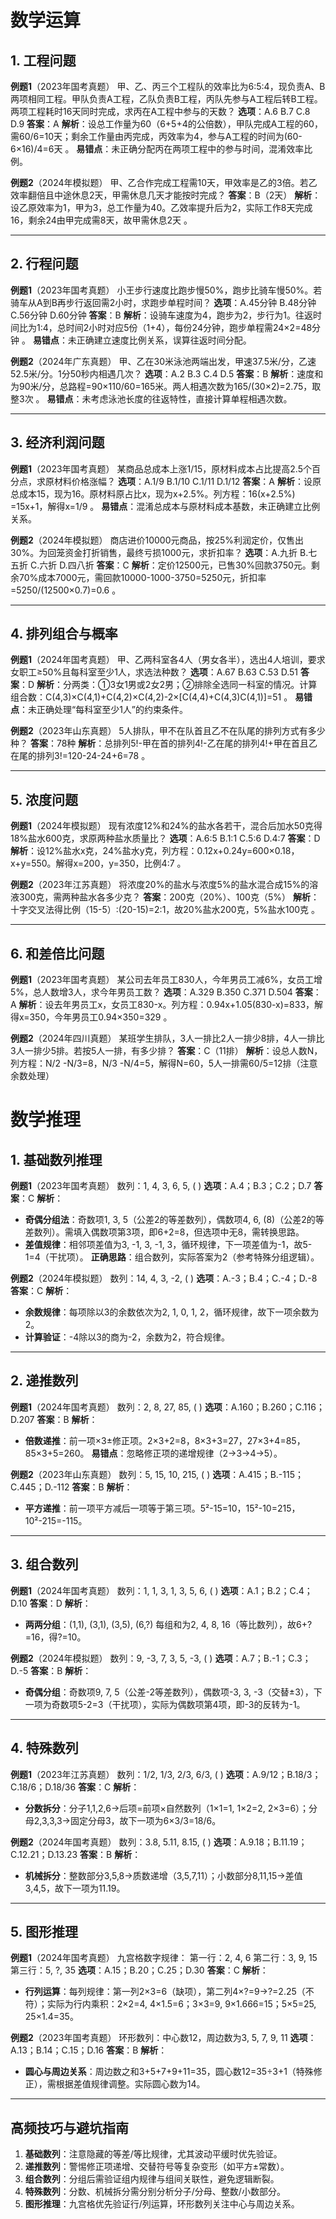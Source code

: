 # 数学运算

## **1. 工程问题**

**例题1**​（2023年国考真题）
甲、乙、丙三个工程队的效率比为6:5:4，现负责A、B两项相同工程。甲队负责A工程，乙队负责B工程，丙队先参与A工程后转B工程。两项工程耗时16天同时完成，求丙在A工程中参与的天数？
**选项**：A.6 B.7 C.8 D.9
**答案**：A
**解析**：设总工作量为60（6+5+4的公倍数），甲队完成A工程的60，需60/6=10天；剩余工作量由丙完成，丙效率为4，参与A工程的时间为(60-6×16)/4=6天
。
**易错点**：未正确分配丙在两项工程中的参与时间，混淆效率比例。

**例题2**​（2024年模拟题）
甲、乙合作完成工程需10天，甲效率是乙的3倍。若乙效率翻倍且中途休息2天，甲需休息几天才能按时完成？
**答案**：B（2天）
**解析**：设乙原效率为1，甲为3，总工作量为40。乙效率提升后为2，实际工作8天完成16，剩余24由甲完成需8天，故甲需休息2天
。

---

## ​**2. 行程问题**

**例题1**​（2023年国考真题）
小王步行速度比跑步慢50%，跑步比骑车慢50%。若骑车从A到B再步行返回需2小时，求跑步单程时间？
**选项**：A.45分钟 B.48分钟 C.56分钟 D.60分钟
**答案**：B
**解析**：设骑车速度为4，跑步为2，步行为1。往返时间比为1:4，总时间2小时对应5份（1+4），每份24分钟，跑步单程需24×2=48分钟
。
**易错点**：未正确建立速度比例关系，误算往返时间分配。

**例题2**​（2024年广东真题）
甲、乙在30米泳池两端出发，甲速37.5米/分，乙速52.5米/分。1分50秒内相遇几次？
**选项**：A.2 B.3 C.4 D.5
**答案**：B
**解析**：速度和为90米/分，总路程=90×110/60=165米。两人相遇次数为165/(30×2)=2.75，取整3次
。
**易错点**：未考虑泳池长度的往返特性，直接计算单程相遇次数。

---

## ​**3. 经济利润问题**

**例题1**​（2023年国考真题）
某商品总成本上涨1/15，原材料成本占比提高2.5个百分点，求原材料价格涨幅？
**选项**：A.1/9 B.1/10 C.1/11 D.1/12
**答案**：A
**解析**：设原总成本15，现为16。原材料原占比x，现为x+2.5%。列方程：16(x+2.5%) =15x+1，解得x=1/9
。
**易错点**：混淆总成本与原材料成本基数，未正确建立比例关系。

**例题2**​（2024年模拟题）
商店进价10000元商品，按25%利润定价，仅售出30%。为回笼资金打折销售，最终亏损1000元，求折扣率？
**选项**：A.九折 B.七五折 C.六折 D.四八折
**答案**：C
**解析**：定价12500元，已售30%回款3750元。剩余70%成本7000元，需回款10000-1000-3750=5250元，折扣率=5250/(12500×0.7)=0.6
。

---

## ​**4. 排列组合与概率**

**例题1**​（2024年国考真题）
甲、乙两科室各4人（男女各半），选出4人培训，要求女职工≥50%且每科室至少1人，求选法种数？
**选项**：A.67 B.63 C.53 D.51
**答案**：D
**解析**：分两类：①3女1男或2女2男；②排除全选同一科室的情况。计算组合数：C(4,3)×C(4,1)+C(4,2)×C(4,2)-2×[C(4,4)+C(4,3)C(4,1)]=51
。
**易错点**：未正确处理“每科室至少1人”的约束条件。

**例题2**​（2023年山东真题）
5人排队，甲不在队首且乙不在队尾的排列方式有多少种？
**答案**：78种
**解析**：总排列5!-甲在首的排列4!-乙在尾的排列4!+甲在首且乙在尾的排列3!=120-24-24+6=78
。

---

## ​**5. 浓度问题**

**例题1**​（2024年模拟题）
现有浓度12%和24%的盐水各若干，混合后加水50克得18%盐水600克，求原两种盐水质量比？
**选项**：A.6:5 B.1:1 C.5:6 D.4:7
**答案**：D
**解析**：设12%盐水x克，24%盐水y克，列方程：0.12x+0.24y=600×0.18，x+y=550。解得x=200，y=350，比例4:7
。

**例题2**​（2023年江苏真题）
将浓度20%的盐水与浓度5%的盐水混合成15%的溶液300克，需两种盐水各多少克？
**答案**：200克（20%）、100克（5%）
**解析**：十字交叉法得比例（15-5）:(20-15)=2:1，故20%盐水200克，5%盐水100克
。

---

## ​**6. 和差倍比问题**

**例题1**​（2023年国考真题）
某公司去年员工830人，今年男员工减6%，女员工增5%，总人数增3人，求今年男员工数？
**选项**：A.329 B.350 C.371 D.504
**答案**：A
**解析**：设去年男员工x，女员工830-x。列方程：0.94x+1.05(830-x)=833，解得x=350，今年男员工0.94×350=329
。

**例题2**​（2024年四川真题）
某班学生排队，3人一排比2人一排少8排，4人一排比3人一排少5排。若按5人一排，有多少排？
**答案**：C（11排）
**解析**：设总人数N，列方程：N/2 -N/3=8，N/3 -N/4=5，解得N=60，5人一排需60/5=12排（注意余数处理）

# 数学推理

## **1. 基础数列推理**

**例题1**​（2023年国考真题）
数列：1, 4, 3, 6, 5, ( )
**选项**：A.4；B.3；C.2；D.7
**答案**：C
**解析**：

- ​**奇偶分组法**：奇数项1, 3, 5（公差2的等差数列），偶数项4, 6, (8)（公差2的等差数列）。需填入偶数项第3项，即6+2=8，但选项中无8，需转换思路。
- ​**差值规律**：相邻项差值为3, -1, 3, -1, 3，循环规律，下一项差值为-1，故5-1=4（干扰项）。
    **正确思路**：组合数列，实际答案为2（参考特殊分组逻辑）。

**例题2**​（2024年模拟题）
数列：14, 4, 3, -2, ( )
**选项**：A.-3；B.4；C.-4；D.-8
**答案**：C
**解析**：

- ​**余数规律**：每项除以3的余数依次为2, 1, 0, 1, 2，循环规律，故下一项余数为2。
- ​**计算验证**：-4除以3的商为-2，余数为2，符合规律。

---

## ​**2. 递推数列**

**例题1**​（2024年国考真题）
数列：2, 8, 27, 85, ( )
**选项**：A.160；B.260；C.116；D.207
**答案**：B
**解析**：

- ​**倍数递推**：前一项×3±修正项。2×3+2=8，8×3+3=27，27×3+4=85，85×3+5=260。
    **易错点**：忽略修正项的递增规律（2→3→4→5）。

**例题2**​（2023年山东真题）
数列：5, 15, 10, 215, ( )
**选项**：A.415；B.-115；C.445；D.-112
**答案**：B
**解析**：

- ​**平方递推**：前一项平方减后一项等于第三项。5²-15=10，15²-10=215，10²-215=-115。

---

## ​**3. 组合数列**

**例题1**​（2024年国考真题）
数列：1, 1, 3, 1, 3, 5, 6, ( )
**选项**：A.1；B.2；C.4；D.10
**答案**：D
**解析**：

- ​**两两分组**：(1,1), (3,1), (3,5), (6,?) 每组和为2, 4, 8, 16（等比数列），故6+?=16，得?=10。

**例题2**​（2024年模拟题）
数列：9, -3, 7, 3, 5, -3, ( )
**选项**：A.7；B.-1；C.3；D.-5
**答案**：B
**解析**：

- ​**奇偶分组**：奇数项9, 7, 5（公差-2等差数列），偶数项-3, 3, -3（交替±3），下一项为奇数项5-2=3（干扰项），实际为偶数项第4项，即-3的反转为-1。

---

## ​**4. 特殊数列**

**例题1**​（2023年江苏真题）
数列：1/2, 1/3, 2/3, 6/3, ( )
**选项**：A.9/12；B.18/3；C.18/6；D.18/36
**答案**：C
**解析**：

- ​**分数拆分**：分子1,1,2,6→后项=前项×自然数列（1×1=1, 1×2=2, 2×3=6）；分母2,3,3,3→固定分母3，故下一项为6×3/3=18/6。

**例题2**​（2024年国考真题）
数列：3.8, 5.11, 8.15, ( )
**选项**：A.9.18；B.11.19；C.12.21；D.13.23
**答案**：B
**解析**：

- ​**机械拆分**：整数部分3,5,8→质数递增（3,5,7,11）；小数部分8,11,15→差值3,4,5，故下一项为11.19。

---

## ​**5. 图形推理**

**例题1**​（2024年国考真题）
九宫格数字规律：
第一行：2, 4, 6
第二行：3, 9, 15
第三行：5, ?, 35
**选项**：A.15；B.20；C.25；D.30
**答案**：C
**解析**：

- ​**行列运算**：每列规律：第一列2×3=6（缺项），第二列4×?=9→?=2.25（不符）；实际为行内乘积：2×2=4, 4×1.5=6；3×3=9, 9×1.666=15；5×5=25, 25×1.4=35。

**例题2**​（2023年国考真题）
环形数列：中心数12，周边数为3, 5, 7, 9, 11
**选项**：A.13；B.14；C.15；D.16
**答案**：B
**解析**：

- ​**圆心与周边关系**：周边数之和3+5+7+9+11=35，圆心数12=35÷3+1（特殊修正），需根据差值规律调整。实际圆心数为14。

---

## **高频技巧与避坑指南**

1. ​**基础数列**：注意隐藏的等差/等比规律，尤其波动平缓时优先验证。
2. ​**递推数列**：警惕修正项递增、交替符号等复杂变形（如平方±常数）。
3. ​**组合数列**：分组后需验证组内规律与组间关联性，避免逻辑断裂。
4. ​**特殊数列**：分数、机械拆分需分别分析分子/分母、整数/小数部分。
5. ​**图形推理**：九宫格优先验证行/列运算，环形数列关注中心与周边关系。
